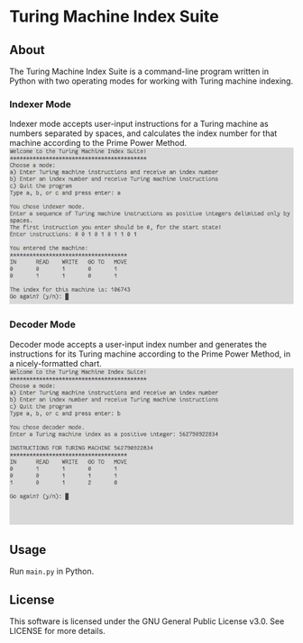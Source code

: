 # Turing Machine Index Suite
## About
The Turing Machine Index Suite is a command-line program written in Python with two operating modes for working with Turing machine indexing.
### Indexer Mode
Indexer mode accepts user-input instructions for a Turing machine as numbers separated by spaces, and calculates the index number for that machine according to the Prime Power Method.
![A screenshot of the program running in Indexer Mode](./screenshots/screenshot-indexer.png)
### Decoder Mode
Decoder mode accepts a user-input index number and generates the instructions for its Turing machine according to the Prime Power Method, in a nicely-formatted chart.
![A screenshot of the program running in Decoder Mode](./screenshots/screenshot-decoder.png)
## Usage
Run `main.py` in Python.
## License
This software is licensed under the GNU General Public License v3.0. See LICENSE for more details.
